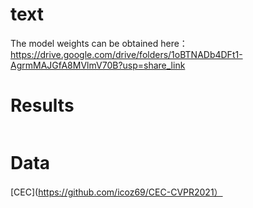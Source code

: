 # text

The model weights can be obtained here：https://drive.google.com/drive/folders/1oBTNADb4DFt1-AgrmMAJGfA8MVlmV70B?usp=share_link

# Results

```

```
# Data
[CEC](https://github.com/icoz69/CEC-CVPR2021）
